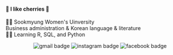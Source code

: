 #### :cherries: I like cherries :cherries:  

:woman_student: Sookmyung Women's Uinversity  
                Business administration & Korean language & literature  
:woman_technologist: Learning R, SQL, and Python  

<div align = center>

![gmail badge]("https://img.shields.io/badge/Gmail-d14836?style=flat-square&logo=Gmail&logoColor=white&link=mailto:naeun1218@gmail.com"") ![instagram badge]("https://img.shields.io/badge/-instagram-e4405f?style=flat-square&logo=instagram&logoColor=white&link=https://www.instagram.com/ne_cho1"") ![facebook badge]("https://img.shields.io/badge/-facebook-1877f2?style=flat-square&logo=facebook&logoColor=white&link=https://www.facebook.com/profile.php?id=100008234148863"") 

</div>


<!--
**ne-choi/ne-choi** is a ✨ _special_ ✨ repository because its `README.md` (this file) appears on your GitHub profile.

Here are some ideas to get you started:

- 🔭 I’m currently working on ...
- 🌱 I’m currently learning ...
- 👯 I’m looking to collaborate on ...
- 🤔 I’m looking for help with ...
- 💬 Ask me about ...
- 📫 How to reach me: ...
- 😄 Pronouns: ...
- ⚡ Fun fact: ...
-->
